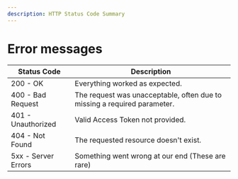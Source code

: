 ```yaml
---
description: HTTP Status Code Summary
---
```


# Error messages

| Status Code         | Description                                                              |
| ------------------- | ------------------------------------------------------------------------ |
| 200 - OK            | Everything worked as expected.                                           |
| 400 - Bad Request   | The request was unacceptable, often due to missing a required parameter. |
| 401 - Unauthorized  | Valid Access Token not provided.                                         |
| 404 - Not Found     | The requested resource doesn't exist.                                    |
| 5xx - Server Errors | Something went wrong at our end (These are rare)                         |
